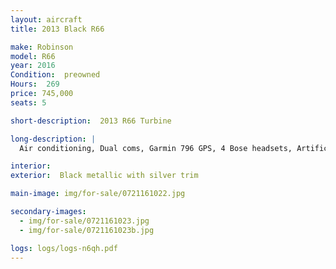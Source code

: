 ```yaml
---
layout: aircraft
title: 2013 Black R66

make: Robinson
model: R66
year: 2016
Condition:  preowned
Hours:  269
price: 745,000
seats: 5

short-description:  2013 R66 Turbine

long-description: |
  Air conditioning, Dual coms, Garmin 796 GPS, 4 Bose headsets, Artificial Horizon, Vertical Compass,  25 amp battery, 406 ELT, Transponder w/ Mode C.Optional  Dart emergency float system $775,000

interior: 
exterior:  Black metallic with silver trim

main-image: img/for-sale/0721161022.jpg

secondary-images:
  - img/for-sale/0721161023.jpg
  - img/for-sale/0721161023b.jpg

logs: logs/logs-n6qh.pdf
---
```

